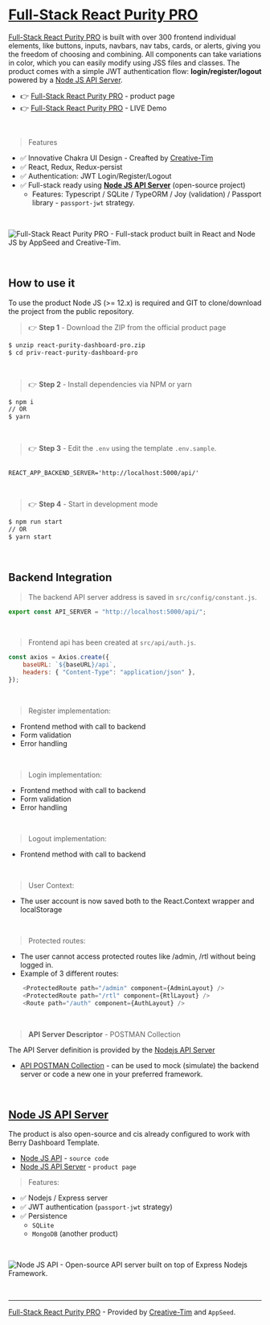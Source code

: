 # [Full-Stack React Purity PRO](https://appseed.us/product/purity-dashboard-pro/full-stack/react/)

[Full-Stack React Purity PRO](https://appseed.us/product/purity-dashboard-pro/full-stack/react/) is built with over 300 frontend individual elements, like buttons, inputs, navbars, nav tabs, cards, or alerts, giving you the freedom of choosing and combining. All components can take variations in color, which you can easily modify using JSS files and classes. 
The product comes with a simple JWT authentication flow: **login/register/logout** powered by a [Node JS API Server](https://github.com/app-generator/api-server-nodejs). 

- 👉 [Full-Stack React Purity PRO](https://appseed.us/product/purity-dashboard-pro/full-stack/react/) - product page
- 👉 [Full-Stack React Purity PRO](https://fullstack-react-purity-dashboard.appseed-srv1.com/#/auth/authentication/sign-in/basic) - LIVE Demo

<br />

> Features

- ✅ Innovative Chakra UI Design - Creafted by [Creative-Tim](https://bit.ly/3fKQZaL)
- ✅ React, Redux, Redux-persist
- ✅ Authentication: JWT Login/Register/Logout
- ✅ Full-stack ready using **[Node JS API Server](https://github.com/app-generator/api-server-nodejs)** (open-source project)
  - Features: Typescript / SQLite / TypeORM / Joy (validation) / Passport library - `passport-jwt` strategy.

<br />

![Full-Stack React Purity PRO - Full-stack product built in React and Node JS by AppSeed and Creative-Tim.](https://user-images.githubusercontent.com/51070104/205429093-33d14286-3500-4489-b4cb-214f998d150d.png)

<br />

## How to use it

To use the product Node JS (>= 12.x) is required and GIT to clone/download the project from the public repository.

> 👉 **Step 1** - Download the ZIP from the official product page

```bash
$ unzip react-purity-dashboard-pro.zip
$ cd priv-react-purity-dashboard-pro
```

<br >

> 👉 **Step 2** - Install dependencies via NPM or yarn

```bash
$ npm i
// OR
$ yarn
```

<br />

> 👉 **Step 3** - Edit the `.env` using the template `.env.sample`. 

```env

REACT_APP_BACKEND_SERVER='http://localhost:5000/api/'

```

<br />

> 👉 **Step 4** - Start in development mode

```bash
$ npm run start 
// OR
$ yarn start
```

<br />

## Backend Integration

> The backend API server address is saved in `src/config/constant.js`.

```javascript
export const API_SERVER = "http://localhost:5000/api/";
```

<br />

> Frontend api has been created at `src/api/auth.js`.

```javascript
const axios = Axios.create({
    baseURL: `${baseURL}/api`,
    headers: { "Content-Type": "application/json" },
});
```    

<br />

> Register implementation:

- Frontend method with call to backend
- Form validation
- Error handling

<br />

> Login implementation:

- Frontend method with call to backend
- Form validation
- Error handling

<br />

> Logout implementation:

- Frontend method with call to backend

<br />

> User Context:

- The user account is now saved both to the React.Context wrapper and localStorage

<br />

> Protected routes:
 
- The user cannot access protected routes like /admin, /rtl without being logged in.
- Example of 3 different routes:

```javascript
    <ProtectedRoute path="/admin" component={AdminLayout} />
    <ProtectedRoute path="/rtl" component={RtlLayout} />
    <Route path="/auth" component={AuthLayout} />
```

<br />

> **API Server Descriptor** - POSTMAN Collection

The API Server definition is provided by the [Nodejs API Server](https://github.com/app-generator/api-server-nodejs)

- [API POSTMAN Collection](https://github.com/app-generator/api-server-nodejs/blob/master/media/api.postman_collection.json) - can be used to mock (simulate) the backend server or code a new one in your preferred framework. 

<br />

## [Node JS API Server](https://appseed.us/boilerplate-code/nodejs-starter/)

The product is also open-source and cis already configured to work with Berry Dashboard Template.

- [Node JS API](https://github.com/app-generator/api-server-nodejs) - `source code`
- [Node JS API Server](https://appseed.us/boilerplate-code/nodejs-starter/) - `product page`

> Features:

- ✅ Nodejs / Express server
- ✅ JWT authentication (`passport-jwt` strategy)
- ✅ Persistence
  - `SQLite`
  - `MongoDB` (another product) 

<br />

![Node JS API - Open-source API server built on top of Express Nodejs Framework.](https://user-images.githubusercontent.com/51070104/124934824-c210a700-e00d-11eb-9d01-e05bd8bfb608.png)

<br />

---
[Full-Stack React Purity PRO](https://appseed.us/product/purity-dashboard-pro/full-stack/react/) - Provided by [Creative-Tim](https://bit.ly/3fKQZaL/) and `AppSeed`. 
